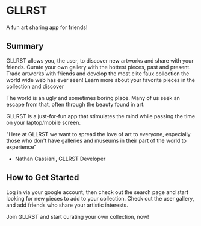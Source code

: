 
# GLLRST


<!-- ## Heading -->
  <!-- > Name the product in a way the reader (i.e. your target customers) will understand. -->

  <!-- Recette -->

<!-- ## Sub-Heading -->
  <!-- > Describe who the market for the product is and what benefit they get. One sentence only underneath the title. -->

  A fun art sharing app for friends!

## Summary
  <!-- > Give a summary of the product and the benefit. Assume the reader will not read anything else so make this paragraph good. -->

  GLLRST allows you, the user, to discover new artworks and share with your friends. Curate your own gallery with the hottest pieces, past and present. Trade artworks with friends and develop the most elite faux collection the world wide web has ever seen! Learn more about your favorite pieces in the collection and discover 

  <!-- > Describe the problem your product solves. -->
  The world is an ugly and sometimes boring place. Many of us seek an escape from that, often through the beauty found in art.
  <!-- > Describe how your product elegantly solves the problem. -->

  GLLRST is a just-for-fun app that stimulates the mind while passing the time on your laptop/mobile screen.

  <!-- > A quote from a spokesperson in your company. -->
"Here at GLLRST we want to spread the love of art to everyone, especially those who don't have galleries and museums 
in their part of the world to experience"

- Nathan Cassiani, GLLRST Developer

## How to Get Started
  <!-- > Describe how easy it is to get started. -->

  Log in via your google account, then check out the search page and start looking for new pieces to add to your collection. Check out the user gallery, and add friends who share your artistic interests.

  Join GLLRST and start curating your own collection, now!